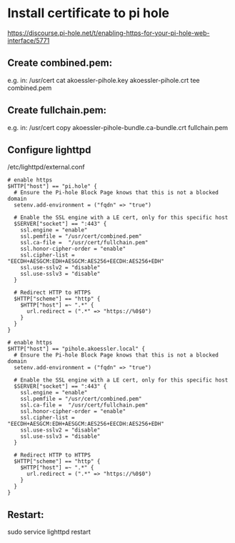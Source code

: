 
# Install certificate to pi hole

https://discourse.pi-hole.net/t/enabling-https-for-your-pi-hole-web-interface/5771

## Create combined.pem:

e.g. in: /usr/cert
cat akoessler-pihole.key akoessler-pihole.crt tee combined.pem

## Create fullchain.pem:

e.g. in: /usr/cert
copy akoessler-pihole-bundle.ca-bundle.crt fullchain.pem

## Configure lighttpd

/etc/lighttpd/external.conf

```
# enable https
$HTTP["host"] == "pi.hole" {
  # Ensure the Pi-hole Block Page knows that this is not a blocked domain
  setenv.add-environment = ("fqdn" => "true")

  # Enable the SSL engine with a LE cert, only for this specific host
  $SERVER["socket"] == ":443" {
    ssl.engine = "enable"
    ssl.pemfile = "/usr/cert/combined.pem"
    ssl.ca-file =  "/usr/cert/fullchain.pem"
    ssl.honor-cipher-order = "enable"
    ssl.cipher-list = "EECDH+AESGCM:EDH+AESGCM:AES256+EECDH:AES256+EDH"
    ssl.use-sslv2 = "disable"
    ssl.use-sslv3 = "disable"
  }

  # Redirect HTTP to HTTPS
  $HTTP["scheme"] == "http" {
    $HTTP["host"] =~ ".*" {
      url.redirect = (".*" => "https://%0$0")
    }
  }
}

# enable https
$HTTP["host"] == "pihole.akoessler.local" {
  # Ensure the Pi-hole Block Page knows that this is not a blocked domain
  setenv.add-environment = ("fqdn" => "true")

  # Enable the SSL engine with a LE cert, only for this specific host
  $SERVER["socket"] == ":443" {
    ssl.engine = "enable"
    ssl.pemfile = "/usr/cert/combined.pem"
    ssl.ca-file =  "/usr/cert/fullchain.pem"
    ssl.honor-cipher-order = "enable"
    ssl.cipher-list = "EECDH+AESGCM:EDH+AESGCM:AES256+EECDH:AES256+EDH"
    ssl.use-sslv2 = "disable"
    ssl.use-sslv3 = "disable"
  }

  # Redirect HTTP to HTTPS
  $HTTP["scheme"] == "http" {
    $HTTP["host"] =~ ".*" {
      url.redirect = (".*" => "https://%0$0")
    }
  }
}
```

## Restart:

sudo service lighttpd restart
